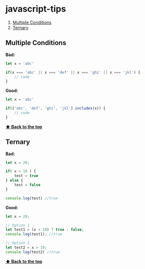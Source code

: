 # javascript-tips

1. [Multiple Conditions](#multiple-conditions)
2. [Ternary](#ternary)

## **Multiple Conditions**

**Bad:**

```javascript
let x = 'abc'

if(x === 'abc' || x === 'def' || x === 'ghi' || x === 'jkl') {
    // code
}
```

**Good:**

```javascript
let x = 'abc'

if(['abc', 'def', 'ghi', 'jkl'].includes(x)) {
    // code
}
```

**[⬆ Back to the top](#javascript-tips)**

## **Ternary**

**Bad:**

```javascript
let x = 20;

if( x > 10 ) {
    test = true
} else {
    test = false
}

console.log(test) //true
```

**Good:**

```javascript
let x = 20;

// Option 1
let test1 = (x > 10) ? true : false;
console.log(test1); //true

// Option 2
let test2 = x > 10;
console.log(test2) //true
```

**[⬆ Back to the top](#javascript-tips)**